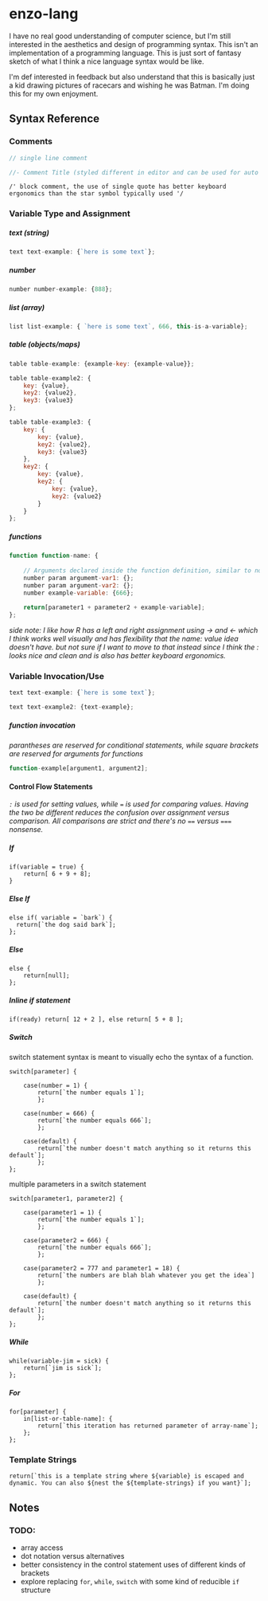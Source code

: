 # enzo-lang

I have no real good understanding of computer science, but I'm still interested in the aesthetics and design of programming syntax. This isn't an implementation of a programming language. This is just sort of fantasy sketch of what I think a nice language syntax would be like. 



I'm def interested in feedback but also understand that this is basically just a kid drawing pictures of racecars and wishing he was Batman. I'm doing this for my own enjoyment. 



## Syntax Reference

### Comments

```javascript
// single line comment
```

```javascript
//- Comment Title (styled different in editor and can be used for auto documentation purposes)
```

``` 
/' block comment, the use of single quote has better keyboard ergonomics than the star symbol typically used '/
```



### Variable Type and Assignment

##### text (string) 

```javascript
text text-example: {`here is some text`};
```

##### number

```javascript
number number-example: {888};
```

##### list (array) 

```javascript
list list-example: { `here is some text`, 666, this-is-a-variable};
```

##### table (objects/maps) 

```javascript
table table-example: {example-key: {example-value}};
```

```javascript
table table-example2: {
	key: {value},
	key2: {value2},
	key3: {value3}
};
```

```javascript
table table-example3: {
	key: {
		key: {value}, 
        key2: {value2},
        key3: {value3}
	}, 
	key2: {
		key: {value},
		key2: {
			key: {value},
			key2: {value2}
		}
	}
};
```

##### functions

``` javascript
function function-name: {
    
    // Arguments declared inside the function definition, similar to normal variables. Param keyword distinguishes it from normal function scoped variables
    number param argumemt-var1: {};
    number param argument-var2: {};
    number example-variable: {666};
    
    return[parameter1 + parameter2 + example-variable];
};
```

*side note: I like how R has a left and right assignment using -> and <- which I think works well visually and has  flexibility that the name: value idea doesn't have. but not sure if I want to move to that instead since I think the : looks nice and clean and is also has better keyboard ergonomics.* 

### Variable Invocation/Use


```javascript
text text-example: {`here is some text`};

text text-example2: {text-example};
```

##### function invocation
*parantheses are reserved for conditional statements, while square brackets are reserved for arguments for functions*

```javascript 
function-example[argument1, argument2];
```

#### Control Flow Statements

 *`:` is used for setting values, while `=` is used for comparing values. Having the two be different reduces the confusion over assignment versus comparison. All comparisons are strict and there's no `==` versus `===` nonsense.*

##### If

```
if(variable = true) {
	return[ 6 + 9 + 8];
}
```

##### Else If

``` 
else if( variable = `bark`) {
  return[`the dog said bark`];
};
```

##### Else

```
else {
	return[null];
};
```

##### Inline if statement

```
if(ready) return[ 12 + 2 ], else return[ 5 + 8 ];
```

##### Switch

switch statement syntax is meant to visually echo the syntax of a function.

```
switch[parameter] {

    case(number = 1) {
    	return[`the number equals 1`];
    	};
    	
    case(number = 666) {
    	return[`the number equals 666`];
    	};
    	
    case(default) {
    	return[`the number doesn't match anything so it returns this default`];
    	};
};
```

multiple parameters in a switch statement

```
switch[parameter1, parameter2] {

    case(parameter1 = 1) {
    	return[`the number equals 1`];
    	};
    	
    case(parameter2 = 666) {
    	return[`the number equals 666`];
    	};
    	
    case(parameter2 = 777 and parameter1 = 18) {
    	return[`the numbers are blah blah whatever you get the idea`]
        };
    	
    case(default) {
    	return[`the number doesn't match anything so it returns this default`];
    	};
};
```



##### While

```
while(variable-jim = sick) {
	return[`jim is sick`];
};
```



##### For 

```
for[parameter] {
	in[list-or-table-name]: {
		return[`this iteration has returned parameter of array-name`];
	};
};
```


### Template Strings

```
return[`this is a template string where ${variable} is escaped and dynamic. You can also ${nest the ${template-strings} if you want}`];
```

## Notes

### TODO:

- array access
- dot notation versus alternatives
- better consistency in the control statement uses of different kinds of brackets
- explore replacing `for`, `while`, `switch` with some kind of reducible `if` structure 